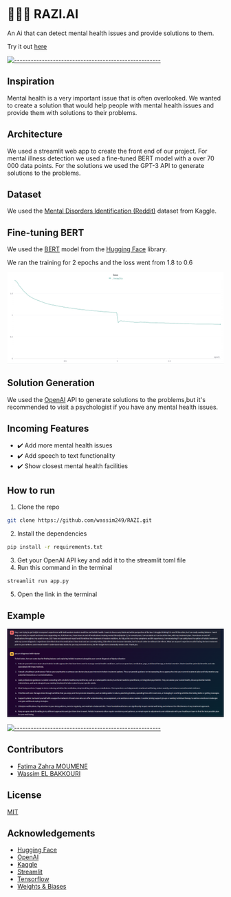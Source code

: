 # 👨🏼‍⚕️ RAZI.AI
An Ai that can detect mental health issues and provide solutions to them.

Try it out [here](https://raziai.streamlit.app/)


[![-----------------------------------------------------](
https://raw.githubusercontent.com/andreasbm/readme/master/assets/lines/water.png)](https://github.com/BaseMax?tab=repositories)

## Inspiration
Mental health is a very important issue that is often overlooked. We wanted to create a solution that would help people with mental health issues and provide them with solutions to their problems.

## Architecture
We used a streamlit web app to create the front end of our project.
For mental illness detection we used a fine-tuned BERT model with a over 70 000 data points.
For the solutions we used the GPT-3 API to generate solutions to the problems.


## Dataset
We used the [Mental Disorders Identification (Reddit)](https://www.kaggle.com/datasets/kamaruladha/mental-disorders-identification-reddit-nlp) dataset from Kaggle.

## Fine-tuning BERT
We used the [BERT]( https://huggingface.co/transformers/model_doc/bert.html) model from the [Hugging Face](https://huggingface.co/) library.

We ran the training for 2 epochs and the loss went from 1.8 to 0.6

![Loss Function](./imgs/loss.png)

## Solution Generation
We used the [OpenAI](https://openai.com/) API to generate solutions to the problems,but it's recommended to visit a psychologist if you have any mental health issues.

## Incoming Features
* ✔️ Add more mental health issues
* ✔️ Add speech to text functionality
* ✔️ Show closest mental health facilities

## How to run
1. Clone the repo
```bash
git clone https://github.com/wassim249/RAZI.git
```
2. Install the dependencies
```bash
pip install -r requirements.txt
```
3. Get your OpenAI API key and add it to the streamlit toml file
4. Run this command in the terminal
```bash
streamlit run app.py
```
5. Open the link in the terminal

## Example
![Example](./imgs/example.png)

[![-----------------------------------------------------](
https://raw.githubusercontent.com/andreasbm/readme/master/assets/lines/water.png)](https://github.com/BaseMax?tab=repositories)

## Contributors
- [Fatima Zahra MOUMENE](moumene.fatimazahra2000@gmail.com)
- [Wassim EL BAKKOURI](wassim.elbakkouri@yahoo.com)

## License
[MIT](https://choosealicense.com/licenses/mit/)

## Acknowledgements
- [Hugging Face](https://huggingface.co/)
- [OpenAI](https://openai.com/)
- [Kaggle](https://www.kaggle.com/)
- [Streamlit](https://streamlit.io/)
- [Tensorflow](https://www.tensorflow.org/)
- [Weights & Biases](https://wandb.ai/site)

